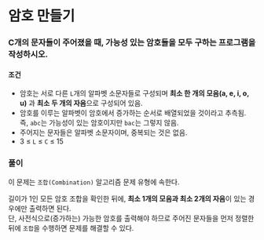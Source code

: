 # 암호 만들기
###  C개의 문자들이 주어졌을 때, 가능성 있는 암호들을 모두 구하는 프로그램을 작성하시오.
#### 조건
- 암호는 서로 다른 `L`개의 알파벳 소문자들로 구성되며 **최소 한 개의 모음(a, e, i, o, u)** 과 **최소 두 개의 자음**으로 구성되어 있음.
- 암호를 이루는 알파벳이 암호에서 증가하는 순서로 배열되었을 것이라고 추측됨. 즉, `abc`는 가능성이 있는 암호이지만 `bac`는 그렇지 않음.
-  주어지는 문자들은 알파벳 소문자이며, 중복되는 것은 없음.
-  3 ≤ `L` ≤ `C` ≤ 15
### 풀이
이 문제는 `조합(Combination)` 알고리즘 문제 유형에 속한다.  

길이가 1인 모든 암호 조합을 확인한 뒤에, **최소 1개의 모음과 최소 2개의 자음**이 있는 경우에만 출력하면 된다.  
단, 사전식으로(증가하는) 가능한 암호를 출력해야 하므로 주어진 문자들을 먼저 정렬한 뒤에 `조합`을 수행하면 문제를 해결할 수 있다.
